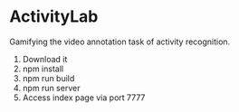 # ActivityLab
Gamifying the video annotation task of activity recognition.

1. Download it
2. npm install
3. npm run build
4. npm run server
5. Access index page via port 7777
